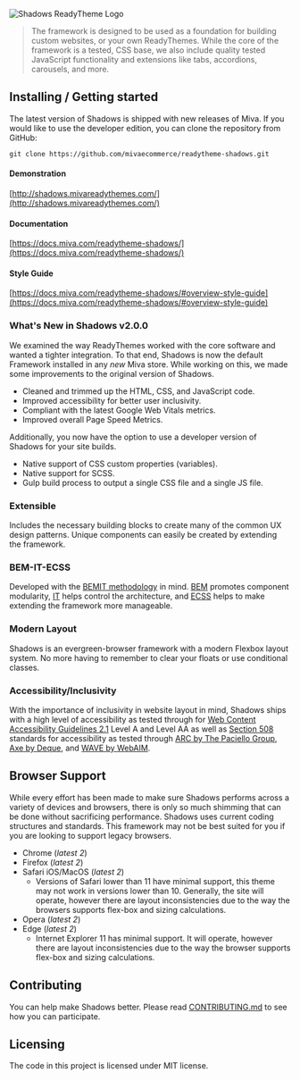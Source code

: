 ![Shadows ReadyTheme Logo](https://raw.githubusercontent.com/mivaecommerce/readytheme-shadows/master/logo.png)

> The framework is designed to be used as a foundation for building custom websites, or your own ReadyThemes. While the core of the framework is a tested, CSS base, we also include quality tested JavaScript functionality and extensions like tabs, accordions, carousels, and more.

## Installing / Getting started

The latest version of Shadows is shipped with new releases of Miva. If you would like to use the developer edition, you can clone the repository from GitHub:

```shell
git clone https://github.com/mivaecommerce/readytheme-shadows.git
```

#### Demonstration
[http://shadows.mivareadythemes.com/](http://shadows.mivareadythemes.com/)

#### Documentation
[https://docs.miva.com/readytheme-shadows/](https://docs.miva.com/readytheme-shadows/)

#### Style Guide
[https://docs.miva.com/readytheme-shadows/#overview-style-guide](https://docs.miva.com/readytheme-shadows/#overview-style-guide)

### What's New in Shadows v2.0.0

We examined the way ReadyThemes worked with the core software and wanted a tighter integration. To that end, Shadows is now the default Framework installed in any _new_ Miva store. While working on this, we made some improvements to the original version of Shadows.

*   Cleaned and trimmed up the HTML, CSS, and JavaScript code.
*   Improved accessibility for better user inclusivity.
*   Compliant with the latest Google Web Vitals metrics.
*   Improved overall Page Speed Metrics.

Additionally, you now have the option to use a developer version of Shadows for your site builds.

*   Native support of CSS custom properties (variables).
*   Native support for SCSS.
*   Gulp build process to output a single CSS file and a single JS file.

### Extensible

Includes the necessary building blocks to create many of the common UX design patterns. Unique components can easily be created by extending the framework.

### BEM-IT-ECSS

Developed with the [BEMIT methodology](//csswizardry.com/2015/08/bemit-taking-the-bem-naming-convention-a-step-further/) in mind. [BEM](//getbem.com/introduction/) promotes component modularity, [IT](//itcss.io/) helps control the architecture, and [ECSS](//ecss.benfrain.com/) helps to make extending the framework more manageable.

### Modern Layout

Shadows is an evergreen-browser framework with a modern Flexbox layout system. No more having to remember to clear your floats or use conditional classes.

### Accessibility/Inclusivity

With the importance of inclusivity in website layout in mind, Shadows ships with a high level of accessibility as tested through for [Web Content Accessibility Guidelines 2.1](https://www.w3.org/WAI/standards-guidelines/wcag/) Level A and Level AA as well as [Section 508](https://www.section508.gov/) standards for accessibility as tested through [ARC by The Paciello Group](https://www.paciellogroup.com/toolkit/), [Axe by Deque](https://www.deque.com/axe/), and [WAVE by WebAIM](https://wave.webaim.org/).

## Browser Support

While every effort has been made to make sure Shadows performs across a variety of devices and browsers, there is only so much shimming that can be done without sacrificing performance. Shadows uses current coding structures and standards. This framework may not be best suited for you if you are looking to support legacy browsers. 

- Chrome (_latest 2_)
- Firefox (_latest 2_)
- Safari iOS/MacOS (_latest 2_)
	- Versions of Safari lower than 11 have minimal support, this theme may not work in versions lower than 10. Generally, the site will operate, however there are layout inconsistencies due to the way the browsers supports flex-box and sizing calculations.
- Opera (_latest 2_)
- Edge (_latest 2_)
	- Internet Explorer 11 has minimal support. It will operate, however there are layout inconsistencies due to the way the browser supports flex-box and sizing calculations.

## Contributing

You can help make Shadows better. Please read [CONTRIBUTING.md](https://github.com/mivaecommerce/readytheme-shadows/blob/master/docs/CONTRIBUTING.md) to see how you can participate.

## Licensing

The code in this project is licensed under MIT license.

